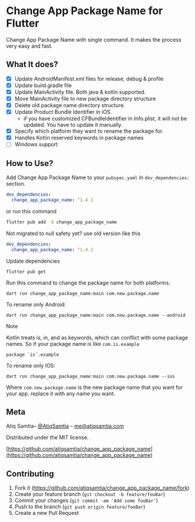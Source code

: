 # Change App Package Name for Flutter
Change App Package Name with single command. It makes the process very easy and fast.

## What It does?
- [x] Update AndroidManifest.xml files for release, debug & profile
- [x] Update build.gradle file
- [x] Update MainActivity file. Both java & kotlin supported.
- [x] Move MainActivity file to new package directory structure
- [x] Delete old package name directory structure.
- [x] Update Product Bundle Identifier in iOS.
  - if you have customized CFBundleIdentifier in Info.plist, it will not be updated. You have to update it manually.
- [x] Specify which platform they want to rename the package for.
- [x] Handles Kotlin reserved keywords in package names
- [ ] Windows support

## How to Use?

Add Change App Package Name to your `pubspec.yaml` in `dev_dependencies:` section. 
```yaml
dev_dependencies: 
  change_app_package_name: ^1.4.1
```
or run this command
```bash
flutter pub add -d change_app_package_name
```
Not migrated to null safety yet? use old version like this
```yaml
dev_dependencies: 
  change_app_package_name: ^1.4.1
```


Update dependencies 
```
flutter pub get
```
Run this command to change the package name for both platforms.

```
dart run change_app_package_name:main com.new.package.name
```
To rename only Android:
```
dart run change_app_package_name:main com.new.package.name --android
```
>[!NOTE]
> Kotlin treats is, in, and as keywords, which can conflict with some package names.
> So if your package name is like `com.is.example`
> ``` 
> package `is`.example
> ```

To rename only IOS:
```
dart run change_app_package_name:main com.new.package.name --ios
```

Where `com.new.package.name` is the new package name that you want for your app. replace it with any name you want.

## Meta

Atiq Samtia– [@AtiqSamtia](https://twitter.com/atiqsamtia) – me@atiqsamtia.com

Distributed under the MIT license.

[https://github.com/atiqsamtia/change_app_package_name](https://github.com/atiqsamtia/change_app_package_name)

## Contributing

1. Fork it (<https://github.com/atiqsamtia/change_app_package_name/fork>)
2. Create your feature branch (`git checkout -b feature/fooBar`)
3. Commit your changes (`git commit -am 'Add some fooBar'`)
4. Push to the branch (`git push origin feature/fooBar`)
5. Create a new Pull Request
